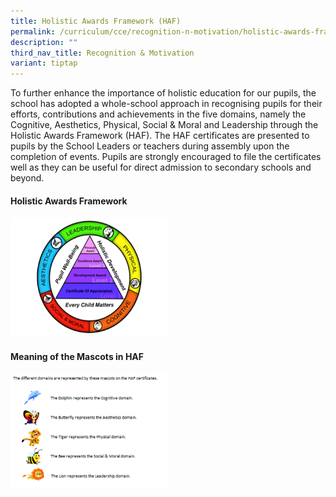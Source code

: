 ```yaml
---
title: Holistic Awards Framework (HAF)
permalink: /curriculum/cce/recognition-n-motivation/holistic-awards-framework-haf/
description: ""
third_nav_title: Recognition & Motivation
variant: tiptap
---
```

<p>To further enhance the importance of holistic education for our pupils, the school has adopted a whole-school approach in recognising pupils for their efforts, contributions and achievements in the five domains, namely the Cognitive, Aesthetics, Physical, Social &amp; Moral and Leadership through the Holistic Awards Framework (HAF). The HAF certificates are presented to pupils by the School Leaders or teachers during assembly upon the completion of events. Pupils are strongly encouraged to file the certificates well as they can be useful for direct admission to secondary schools and beyond.</p><h4>Holistic Awards Framework</h4><div class="isomer-image-wrapper"><img style="width:50%" height="auto" width="100%" src="/images/HAF.png"></div><h4>Meaning of the Mascots in HAF</h4><div class="isomer-image-wrapper"><img style="width:50%" height="auto" width="100%" src="/images/HAF%20logo.png"></div><p></p>